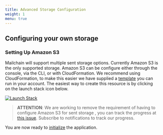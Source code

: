 ```yaml
---
title: Advanced Storage Configuration
weight: 1
menu: true
---
```

## Configuring your own storage

### Setting Up Amazon S3

Mailchain will support multiple sent storage options. Currently Amazon S3 is the only supported storage. Amazon S3 can be configure either through the console, via the CLI, or with CloudFormation. We recommend using CloudFormation, to make this easier we have supplied a [template](https://github.com/mailchain/sent-storage-s3) you can run in your account. The easiest way to create this resource is by clicking on the launch stack icon below.

[![Launch Stack](https://s3.amazonaws.com/cloudformation-examples/cloudformation-launch-stack.png)](https://console.aws.amazon.com/cloudformation/home?region=us-east-1#/stacks/new?stackName=mailchain-sent-storage&templateURL=https://s3.amazonaws.com/mailchain-sent-storage-s3-cloudformation-template/output.yaml)

> **ATTENTION**: We are working to remove the requirement of having to configure Amazon S3 for sent storage , you can track the progress at [this issue](https://github.com/mailchain/mailchain/issues/119). Subscribe to notifications to track our progress.

You are now ready to [initialize](/app-init) the application.